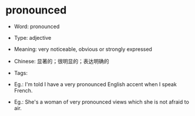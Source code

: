 # pronounced

- Word: pronounced

- Type: adjective
- Meaning: very noticeable, obvious or strongly expressed
- Chinese: 显著的；很明显的；表达明确的
- Tags: 
- Eg.: I'm told I have a very pronounced English accent when I speak French.
- Eg.: She's a woman of very pronounced views which she is not afraid to air.

